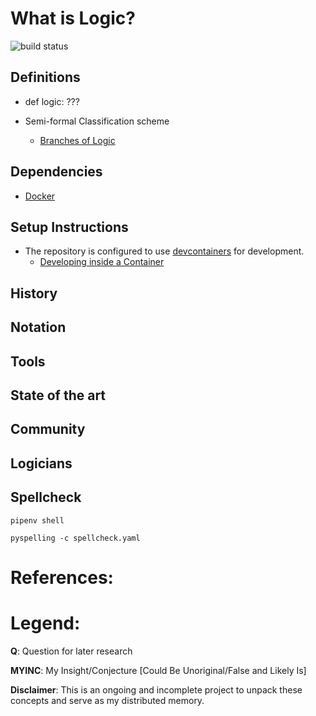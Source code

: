 # What is Logic?
![build status](https://github.com/praisetompane/logic/actions/workflows/logic.yaml/badge.svg) <br>

## Definitions
- def logic: ??? 

- Semi-formal Classification scheme
  - [Branches of Logic](https://en.wikipedia.org/wiki/Outline_of_logic#Branches_of_logic)
      
## Dependencies
- [Docker](https://docs.docker.com/get-started/)

## Setup Instructions
- The repository is configured to use [devcontainers](https://containers.dev) for development.
    - [Developing inside a Container](https://code.visualstudio.com/docs/devcontainers/containers)

## History

## Notation

## Tools

## State of the art

## Community

## Logicians

## Spellcheck
```shell
pipenv shell
```

```shell
pyspelling -c spellcheck.yaml
```

# References: 

# Legend:
**Q**: Question for later research

**MYINC**: My Insight/Conjecture [Could Be Unoriginal/False and Likely Is]

**Disclaimer**: This is an ongoing and incomplete project to unpack these concepts and serve as my distributed memory.
